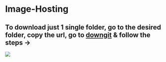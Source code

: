 # Image-Hosting

## To download just 1 single folder, go to the desired folder, copy the url, go to [downgit](https://minhaskamal.github.io/DownGit/#/home) & follow the steps ->

![](https://cloud.githubusercontent.com/assets/5456665/17822364/940bded8-6678-11e6-9603-b84d75bccec1.gif)
